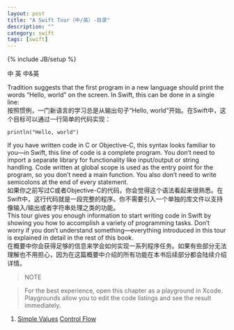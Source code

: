 ```yaml
---
layout: post
title: "A Swift Tour（中/英）-目录"
description: ""
category: swift
tags: [swift]
---
```

{% include JB/setup %}


<span class="show-ch active">中</span>
<span class="show-en">英</span>
<span class="show-both">中&英</span>

<div class="en">
Tradition suggests that the first program in a new language should print the words “Hello, world” on the screen. In Swift, this can be done in a single line:
</div>
<div class="ch">
按照惯例，一门新语言的学习总是从输出句子“Hello, world”开始。在Swift中，这个目标可以通过一行简单的代码实现：
</div>

	println("Hello, world")

<div class="en">
If you have written code in C or Objective-C, this syntax looks familiar to you—in Swift, this line of code is a complete program. You don’t need to import a separate library for functionality like input/output or string handling. Code written at global scope is used as the entry point for the program, so you don’t need a main function. You also don’t need to write semicolons at the end of every statement.
</div>
<div class="ch">
如果你之前写过C或者Objective-C的代码，你会觉得这个语法看起来很熟悉。在Swift中，这行代码就是一段完整的程序。你不需要引入一个单独的库文件以支持像输入/输出或者字符串处理之类的功能。
</div>

<div class="en">
This tour gives you enough information to start writing code in Swift by showing you how to accomplish a variety of programming tasks. Don’t worry if you don’t understand something—everything introduced in this tour is explained in detail in the rest of this book.
</div>
<div class="ch">
在概要中你会获得足够的信息来学会如何实现一系列程序任务。如果有些部分无法理解也不用担心，因为在这篇概要中介绍的所有功能在本书后续部分都会陆续介绍详情。
</div>

>NOTE

>For the best experience, open this chapter as a playground in Xcode. Playgrounds allow you to edit the code listings and see the result immediately.

<ol>
	<li>
		<a href="">Simple Values</a>
		<a href="">Control Flow</a>
		<a href=""></a>
		<a href=""></a>
		<a href=""></a>
	</li>
</ol>

 
